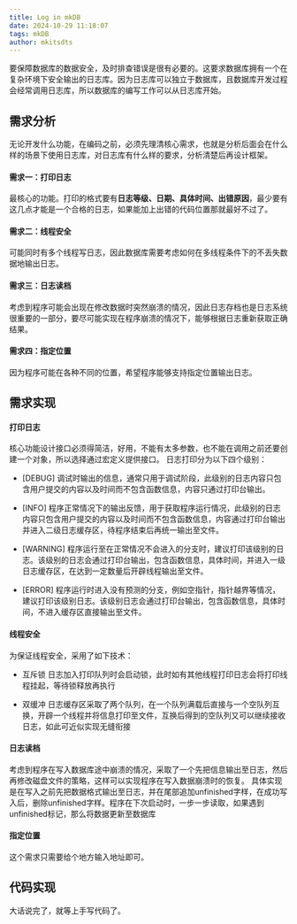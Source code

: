 ```yaml
---
title: Log in mkDB
date: 2024-10-29 11:18:07
tags: mkDB
author: mkitsdts
---
```

要保障数据库的数据安全，及时排查错误是很有必要的。这要求数据库拥有一个在复杂环境下安全输出的日志库。因为日志库可以独立于数据库，且数据库开发过程会经常调用日志库，所以数据库的编写工作可以从日志库开始。

## 需求分析
无论开发什么功能，在编码之前，必须先理清核心需求，也就是分析后面会在什么样的场景下使用日志库，对日志库有什么样的要求，分析清楚后再设计框架。

#### 需求一：打印日志
最核心的功能。打印的格式要有**日志等级、日期、具体时间、出错原因**，最少要有这几点才能是一个合格的日志，如果能加上出错的代码位置那就最好不过了。

#### 需求二：线程安全
可能同时有多个线程写日志，因此数据库需要考虑如何在多线程条件下的不丢失数据地输出日志。

#### 需求三：日志读档
考虑到程序可能会出现在修改数据时突然崩溃的情况，因此日志存档也是日志系统很重要的一部分，要尽可能实现在程序崩溃的情况下，能够根据日志重新获取正确结果。

#### 需求四：指定位置
因为程序可能在各种不同的位置，希望程序能够支持指定位置输出日志。


## 需求实现

#### 打印日志
核心功能设计接口必须得简洁，好用，不能有太多参数，也不能在调用之前还要创建一个对象，所以选择通过宏定义提供接口。
日志打印分为以下四个级别：
* [DEBUG] 调试时输出的信息，通常只用于调试阶段，此级别的日志内容只包含用户提交的内容以及时间而不包含函数信息，内容只通过打印台输出。

* [INFO] 程序正常情况下的输出反馈，用于获取程序运行情况，此级别的日志内容只包含用户提交的内容以及时间而不包含函数信息，内容通过打印台输出并进入二级日志缓存区，待程序结束后再统一输出至文件。

* [WARNING] 程序运行至在正常情况不会进入的分支时，建议打印该级别的日志。该级别的日志会通过打印台输出，包含函数信息，具体时间，并进入一级日志缓存区，在达到一定数量后开辟线程输出至文件。

* [ERROR] 程序运行时进入没有预测的分支，例如空指针，指针越界等情况，建议打印该级别日志。该级别日志会通过打印台输出，包含函数信息，具体时间，不进入缓存区直接输出至文件。

#### 线程安全
为保证线程安全，采用了如下技术：
* 互斥锁 日志加入打印队列时会启动锁，此时如有其他线程打印日志会将打印线程挂起，等待锁释放再执行

* 双缓冲 日志缓存区采取了两个队列，在一个队列满载后直接与一个空队列互换，开辟一个线程并将信息打印至文件，互换后得到的空队列又可以继续接收日志，如此可近似实现无缝衔接

#### 日志读档
考虑到程序在写入数据库途中崩溃的情况，采取了一个先把信息输出至日志，然后再修改磁盘文件的策略，这样可以实现程序在写入数据崩溃时的恢复。
具体实现是在写入之前先把数据格式输出至日志，并在尾部追加unfinished字样，在成功写入后，删除unfinished字样。程序在下次启动时，一步一步读取，如果遇到unfinished标记，那么将数据更新至数据库

#### 指定位置
这个需求只需要给个地方输入地址即可。

## 代码实现

大话说完了，就等上手写代码了。